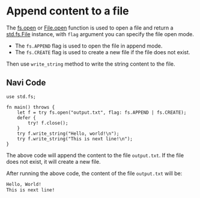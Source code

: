 # Append content to a file

The [fs.open](/stdlib/std.fs#open) or [File.open](/stdlib/std.fs#File.open) function is used to open a file and return a [std.fs.File](/stdlib/std.fs#std.fs.File) instance, with `flag` argument you can specify the file open mode.

- The `fs.APPEND` flag is used to open the file in append mode.
- The `fs.CREATE` flag is used to create a new file if the file does not exist.

Then use `write_string` method to write the string content to the file.

## Navi Code

```nv, no_run
use std.fs;

fn main() throws {
    let f = try fs.open("output.txt", flag: fs.APPEND | fs.CREATE);
    defer {
        try! f.close();
    }
    try f.write_string("Hello, world!\n");
    try f.write_string("This is next line!\n");
}
```

The above code will append the content to the file `output.txt`. If the file does not exist, it will create a new file.

After running the above code, the content of the file `output.txt` will be:

```txt
Hello, World!
This is next line!
```
